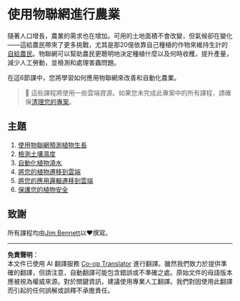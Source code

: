 <!--
CO_OP_TRANSLATOR_METADATA:
{
  "original_hash": "428bda82d9e6016ecea7c797564bf081",
  "translation_date": "2025-08-26T22:12:02+00:00",
  "source_file": "2-farm/README.md",
  "language_code": "mo"
}
-->
# 使用物聯網進行農業

隨著人口增長，農業的需求也在增加。可用的土地面積不會改變，但氣候卻在變化——這給農民帶來了更多挑戰，尤其是那20億依靠自己種植的作物來維持生計的[自給農民](https://wikipedia.org/wiki/Subsistence_agriculture)。物聯網可以幫助農民更聰明地決定種植什麼以及何時收穫，提升產量，減少人工勞動，並檢測和處理害蟲問題。

在這6節課中，您將學習如何應用物聯網來改善和自動化農業。

> 💁 這些課程將使用一些雲端資源。如果您未完成此專案中的所有課程，請確保[清理您的專案](../clean-up.md)。

## 主題

1. [使用物聯網預測植物生長](lessons/1-predict-plant-growth/README.md)
1. [檢測土壤濕度](lessons/2-detect-soil-moisture/README.md)
1. [自動化植物澆水](lessons/3-automated-plant-watering/README.md)
1. [將您的植物遷移到雲端](lessons/4-migrate-your-plant-to-the-cloud/README.md)
1. [將您的應用邏輯遷移到雲端](lessons/5-migrate-application-to-the-cloud/README.md)
1. [保護您的植物安全](lessons/6-keep-your-plant-secure/README.md)

## 致謝

所有課程均由[Jim Bennett](https://GitHub.com/JimBobBennett)以♥️撰寫。

---

**免責聲明**：  
本文件已使用 AI 翻譯服務 [Co-op Translator](https://github.com/Azure/co-op-translator) 進行翻譯。雖然我們致力於提供準確的翻譯，但請注意，自動翻譯可能包含錯誤或不準確之處。原始文件的母語版本應被視為權威來源。對於關鍵資訊，建議使用專業人工翻譯。我們對因使用此翻譯而引起的任何誤解或誤釋不承擔責任。